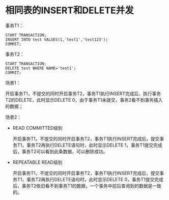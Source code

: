 # 相同表的INSERT和DELETE并发

事务T1：

```
START TRANSACTION;
INSERT INTO test VALUES(1,'test1','test123');
COMMIT;
```

事务T2：

```
START TRANSACTION;
DELETE test WHERE NAME='test1';
COMMIT;
```

场景1：

开启事务T1，不提交的同时开启事务T2，事务T1执行INSERT完成后，执行事务T2的DELETE，此时显示DELETE 0，由于事务T1未提交，事务2看不到事务插入的数据；

场景2：

-   READ COMMITTED级别

    开启事务T1，不提交的同时开启事务T2，事务T1执行INSERT完成后，提交事务T1，事务T2再执行DELETE语句时，此时显示DELETE 1，事务T1提交完成后，事务T2可以看到此条数据，可以删除成功。

-   REPEATABLE READ级别

    开启事务T1，不提交的同时开启事务T2，事务T1执行INSERT完成后，提交事务T1，事务T2再执行DELETE语句时，此时显示DELETE 0，事务T1提交完成后，事务T2依旧看不到事务T1的数据，一个事务中前后查询到的数据是一致的。


